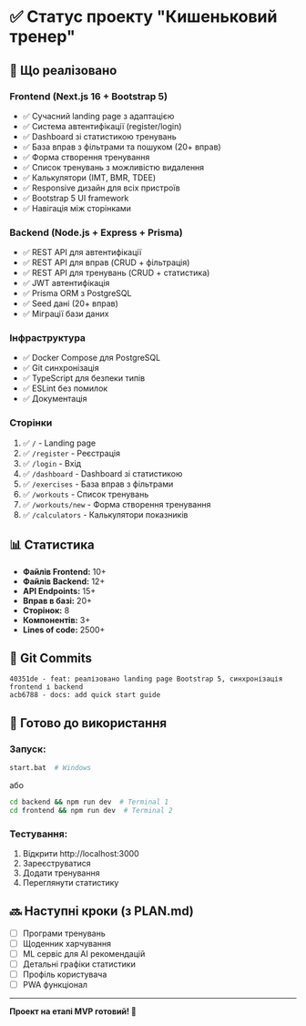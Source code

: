 # ✅ Статус проекту "Кишеньковий тренер"

## 🎉 Що реалізовано

### Frontend (Next.js 16 + Bootstrap 5)
- ✅ Сучасний landing page з адаптацією
- ✅ Система автентифікації (register/login)
- ✅ Dashboard зі статистикою тренувань
- ✅ База вправ з фільтрами та пошуком (20+ вправ)
- ✅ Форма створення тренування
- ✅ Список тренувань з можливістю видалення
- ✅ Калькулятори (ІМТ, BMR, TDEE)
- ✅ Responsive дизайн для всіх пристроїв
- ✅ Bootstrap 5 UI framework
- ✅ Навігація між сторінками

### Backend (Node.js + Express + Prisma)
- ✅ REST API для автентифікації
- ✅ REST API для вправ (CRUD + фільтрація)
- ✅ REST API для тренувань (CRUD + статистика)
- ✅ JWT автентифікація
- ✅ Prisma ORM з PostgreSQL
- ✅ Seed дані (20+ вправ)
- ✅ Міграції бази даних

### Інфраструктура
- ✅ Docker Compose для PostgreSQL
- ✅ Git синхронізація
- ✅ TypeScript для безпеки типів
- ✅ ESLint без помилок
- ✅ Документація

### Сторінки
1. ✅ `/` - Landing page
2. ✅ `/register` - Реєстрація
3. ✅ `/login` - Вхід
4. ✅ `/dashboard` - Dashboard зі статистикою
5. ✅ `/exercises` - База вправ з фільтрами
6. ✅ `/workouts` - Список тренувань
7. ✅ `/workouts/new` - Форма створення тренування
8. ✅ `/calculators` - Калькулятори показників

## 📊 Статистика

- **Файлів Frontend:** 10+
- **Файлів Backend:** 12+
- **API Endpoints:** 15+
- **Вправ в базі:** 20+
- **Сторінок:** 8
- **Компонентів:** 3+
- **Lines of code:** 2500+

## 🔄 Git Commits

```
40351de - feat: реалізовано landing page Bootstrap 5, синхронізація frontend і backend
acb6788 - docs: add quick start guide
```

## 🚀 Готово до використання

### Запуск:
```bash
start.bat  # Windows
```

або

```bash
cd backend && npm run dev  # Terminal 1
cd frontend && npm run dev  # Terminal 2
```

### Тестування:
1. Відкрити http://localhost:3000
2. Зареєструватися
3. Додати тренування
4. Переглянути статистику

## 🔜 Наступні кроки (з PLAN.md)

- [ ] Програми тренувань
- [ ] Щоденник харчування
- [ ] ML сервіс для AI рекомендацій
- [ ] Детальні графіки статистики
- [ ] Профіль користувача
- [ ] PWA функціонал

---

**Проект на етапі MVP готовий! 🎉**

